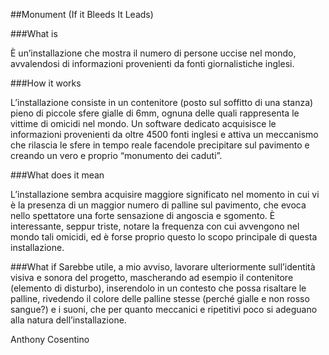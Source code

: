 ##Monument (If it Bleeds It Leads)

###What is 

È un’installazione che mostra il numero di persone uccise nel mondo, avvalendosi di informazioni provenienti da fonti giornalistiche inglesi.

###How it works 

L’installazione consiste in un contenitore (posto sul soffitto di una stanza) pieno di piccole sfere gialle di 6mm, ognuna delle quali rappresenta le vittime di omicidi nel mondo. Un software dedicato acquisisce le informazioni provenienti da oltre 4500 fonti inglesi e attiva un meccanismo che rilascia le sfere in tempo reale facendole precipitare sul pavimento e creando un vero e proprio “monumento dei caduti”. 

###What does it mean

L’installazione sembra acquisire maggiore significato nel momento in cui vi è la presenza di un maggior numero di palline sul pavimento, che evoca nello spettatore una forte sensazione di angoscia e sgomento. È interessante, seppur triste, notare la frequenza con cui avvengono nel mondo tali omicidi, ed è forse proprio questo lo scopo principale di questa installazione.

###What if
Sarebbe utile, a mio avviso, lavorare ulteriormente sull’identità visiva e sonora del progetto, mascherando ad esempio il contenitore (elemento di disturbo), inserendolo in un contesto che possa risaltare le palline, rivedendo il colore delle palline stesse (perché gialle e non rosso sangue?) e i suoni, che per quanto meccanici e ripetitivi poco si adeguano alla natura dell’installazione.

Anthony Cosentino
